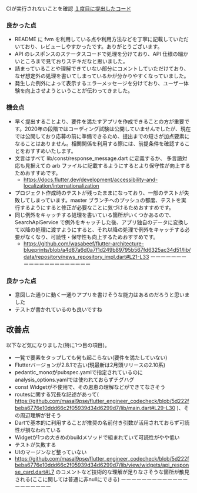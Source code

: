 CIが実行されないことを確認
[１度目に提出したコード](https://github.com/masal9pse/flutter_engineer_codecheck/tree/5d222fbeba6776e10ddd66c2f05939d34d6299d7)
### 良かった点
- README に fvm を利用している点や利用方法などを丁寧に記載していただいており、レビューしやすかったです。ありがとうございます。
- API のレスポンスのステータスコードで処理を分けており、API 仕様の細かいところまで見ておりステキだなと思いました。
- 詰まっていることや理解できていない部分にコメントしていただけており、なぜ想定外の処理を書いてしまっているかが分かりやすくなっていました。
- 発生した例外によって表示するエラーメッセージを分けており、ユーザー体験を向上させようということが伝わってきました。

### 機会点
- 早く提出することより、要件を満たすアプリを作成できることの方が重要です。2020年の段階ではコーディング試験は公開していませんでしたが、現在では公開しており応募の前に準備できるため、提出までの短さが加点要素になることはありません。相関関係を利用する際には、前提条件を確認することをおすすめいたします。
- 文言はすべて lib/const/response_message.dart に定義するか、 多言語対応も見据えての arb ファイルに記載するようにするとより保守性が向上するためおすすめです。
  - https://docs.flutter.dev/development/accessibility-and-localization/internationalization
- プロジェクト作成時のテストが残ったままになっており、一部のテストが失敗してしまっています。master ブランチへのプッシュの都度、テストを実行するようにすると修正が必要なことに気づけるためおすすめです。
- 同じ例外をキャッチする処理を書いている箇所がいくつかあるので、SearchApiService で例外をキャッチした後、アプリ独自のデータに変換して以降の処理に渡すようにすると、それ以降の処理で例外をキャッチする必要がなくなり、可読性・保守性も向上するためおすすめです。
  - https://github.com/wasabeef/flutter-architecture-blueprints/blob/a4d87a6d0a7f1d249b89795b567fd6325ac34d51/lib/data/repository/news_repository_impl.dart#L21-L33
ーーーーーーーーーーーーーーーーーーーー
### 良かった点
- 意図した通りに動く一通りアプリを書けそうな能力はあるのだろうと思いました
- テストが書かれているのも良いですね

## 改善点
以下など気になりました(特に1つ目の項目)。

- 一覧で要素をタップしても何も起こらない(要件を満たしていない)
- Flutterバージョンが2.8.1で古い(現最新は2月頭リリースの2.10系)
- pedantic_monoがpubspec.yamlで指定されているのにanalysis_options.yamlでは使われておらずチグハグ
- const Widgetが不使用で、その恩恵の理解などができてなさそう
- routesに関する冗長な記述があって( https://github.com/masal9pse/flutter_engineer_codecheck/blob/5d222fbeba6776e10ddd66c2f05939d34d6299d7/lib/main.dart#L29-L30 )、その周辺理解が甘そう
- Dartで基本的に利用することが推奨の名前付き引数が活用されておらず可読性が損なわれている
- Widgetが1つの大きめのbuildメソッドで組まれていて可読性がやや低い
- テストが失敗する
- UIのマージンなど整っていない
- https://github.com/masal9pse/flutter_engineer_codecheck/blob/5d222fbeba6776e10ddd66c2f05939d34d6299d7/lib/view/widgets/api_response_card.dart#L7 のコメントなど技術的な理解が足りなさそうな箇所が散見される(ここに関しては普通に非nullにできる)
ーーーーーーーーーーーーーーーーーーーー
